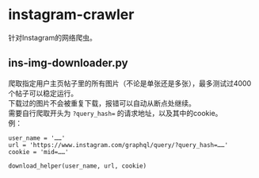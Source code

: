 # instagram-crawler
针对Instagram的网络爬虫。  
## ins-img-downloader.py
爬取指定用户主页帖子里的所有图片（不论是单张还是多张），最多测试过4000个帖子可以稳定运行。  
下载过的图片不会被重复下载，报错可以自动从断点处继续。  
需要自行爬取开头为 ```?query_hash=``` 的请求地址，以及其中的cookie。  
例：  
```
user_name = '……'  
url = 'https://www.instagram.com/graphql/query/?query_hash=……'  
cookie = 'mid=……'  
  
download_helper(user_name, url, cookie)  
```
